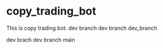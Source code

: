 # copy_trading_bot
This is copy trading bot.
dev branch
dev branch
dev_branch

dev brach
dev branch
main
